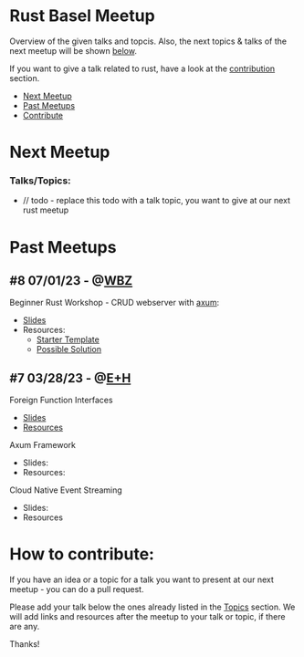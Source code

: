 # Rust Basel Meetup

Overview of the given talks and topcis. Also, the next topics & talks
of the next meetup will be shown [below](#next-meetup).

If you want to give a talk related to rust, have a look at the [contribution](#how-to-contribute) section.

- [Next Meetup](#next-meetup)
- [Past Meetups](#past-meetups)
- [Contribute](#how-to-contribute)

# Next Meetup

### Talks/Topics:
- // todo - replace this todo with a talk topic, you want to give at our next rust meetup

# Past Meetups

## #8 07/01/23 - @[WBZ](https://www.wbz.ch/)

Beginner Rust Workshop - CRUD webserver with [axum](https://github.com/tokio-rs/axum):
  - [Slides](https://github.com/rust-basel/rust-meetup-8)
  - Resources:
    - [Starter Template](https://github.com/rust-basel/axum-pokedex-starter)
    - [Possible Solution](https://github.com/rust-basel/axum-pokedex)

## #7 03/28/23 - @[E+H](https://www.endress.com/en/endress-hauser-group/product-center-competencies/endress-hauser-digital-solutions)

Foreign Function Interfaces
- [Slides](https://docs.google.com/presentation/d/1h-85FV6myH_K9KIWYPGGgiB8Izp7zx5RUpfd3k2_0Ys/edit?usp=drivesdk) 
- [Resources](https://github.com/yguenduez/cxx-corrosion-ffi)

Axum Framework
- Slides: 
- Resources:

Cloud Native Event Streaming
- Slides:
- Resources

# How to contribute:

If you have an idea or a topic for a talk you want to present at our 
next meetup - you can do a pull request.

Please add your talk below the ones already listed in the [Topics](#talkstopics) section.
We will add links and resources after the meetup to your talk or topic, if there are any.

Thanks!